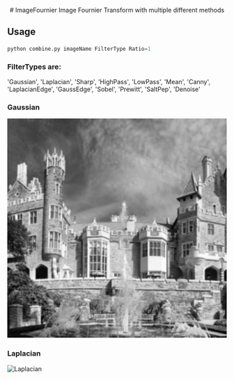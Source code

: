 <p align="center">
# ImageFournier
Image Fournier Transform with multiple different methods


## Usage

```python
python combine.py imageName FilterType Ratio=1
```
### FilterTypes are:

'Gaussian', 'Laplacian', 'Sharp',
'HighPass', 'LowPass', 'Mean', 
'Canny', 'LaplacianEdge', 'GaussEdge',
'Sobel', 'Prewitt', 'SaltPep', 'Denoise'

</p>

### Gaussian
![Gaussian](/images/edited/GaussianFilter.png)

### Laplacian
![Laplacian](/images/edited/LaplacianFilter.png)
        
